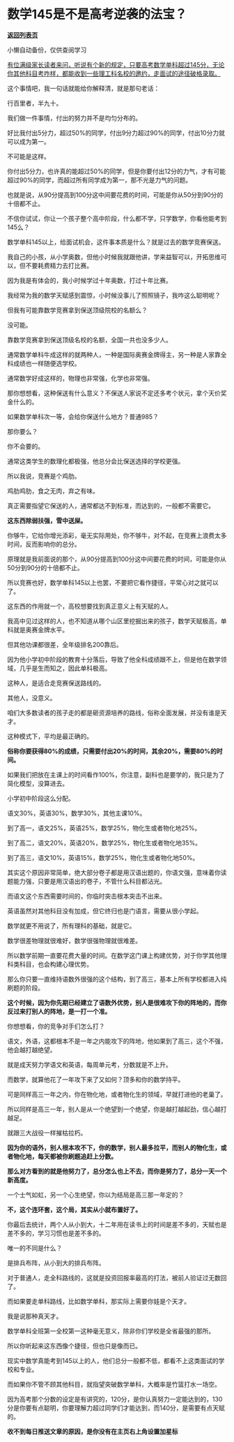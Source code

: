 # 数学145是不是高考逆袭的法宝？

[**返回列表页**](/gzh/记忆承载)

小懒自动备份，仅供查阅学习

[有位满级家长读者来问，听说有个新的规定，只要高考数学单科超过145分，无论你其他科目考咋样，都能收到一些理工科名校的邀约，走面试的途径破格录取。  
](http://mp.weixin.qq.com/s?__biz=Mzg4MTg2MzU3Mg==&mid=2247484354&idx=1&sn=fd9ade176601e7236f73b6115060ec08&chksm=cf5e3d39f829b42fdfe65ab72a3711764a014714abf22f6b5bab0cb750ce013c1c9b0be25d03&scene=21#wechat_redirect)

这个事情吧，我一句话就能给你解释清，就是那句老话：  

行百里者，半九十。

我们做一件事情，付出的努力并不是均匀分布的。  

好比我付出5分力，超过50%的同学，付出9分力超过90%的同学，付出10分力就可以成为第一。  

不可能是这样。

你付出5分力，也许真的能超过50%的同学，但是你要付出12分的力气，才有可能超过90%的同学，而超过所有同学成为第一，那不光是力气的问题。  

也就是说，从90分提高到100分这中间要花费的时间，可能是你从50分到90分的十倍都不止。  

不信你试试，你让一个孩子整个高中阶段，什么都不学，只学数学，你看他能考到145么？  

数学单科145以上，给面试机会，这件事本质是什么？就是过去的数学竞赛保送。

我自己的小孩，从小学奥数，但他小时候我就跟他讲，学来益智可以，开拓思维可以，但不要耗费精力去打比赛。  

因为我是有体会的，我小时候学过十年奥数，打过十年比赛。  

我经常为我的数学天赋感到震惊，小时候没事儿了照照镜子，我咋这么聪明呢？  

但我有可能靠数学竞赛拿到保送顶级院校的名额么？  

没可能。

靠数学竞赛拿到保送顶级名校的名额，全国一共也没多少人。

通常数学单科牛成这样的就两种人，一种是国际奥赛金牌得主，另一种是人家靠全科成绩也一样随便选学校。

通常数学好成这样的，物理也非常强，化学也非常强。

那你想想看，这种保送有什么意义？不保送人家说不定还多考个状元，拿个天价奖金什么的。  

如果数学单科次一等，会给你保送什么地方？普通985？  

那你要么？

你不会要的。

通常这类学生的数理化都极强，他总分会比保送选择的学校更强。

所以我说，竞赛是个鸡肋。

鸡肋鸡肋，食之无肉，弃之有味。

真正需要指望它保送的人，通常都达不到标准，而达到的，一般都不需要它。

 **这东西除弱扶强，雪中送屎。**

你够牛，它给你增光添彩，毫无实际用处，你不够牛，对不起，在竞赛上浪费太多时间，反而影响你的总分。

原理就是我前面说的那个，从90分提高到100分这中间要花费的时间，可能是你从50分到90分的十倍都不止。

所以竞赛也好，数学单科145以上也罢，不要把它看作捷径，平常心对之就可以了。

这东西的作用就一个，高校想要找到真正意义上有天赋的人。

我高中见过这样的人，也不知道从哪个山区里挖掘出来的孩子，数学天赋极高，单科就是奥赛金牌水平。

但其他功课都很差，全年级排名200靠后。

因为他小学初中阶段的教育十分落后，导致了他全科成绩跟不上，但是他在数学领域，几乎是生而知之，因此单科极高。

这种人，是适合走竞赛保送路线的。

其他人，没意义。

咱们大多数读者的孩子走的都是砸资源培养的路线，俗称全面发展，并没有谁是天才。

这种模式下，平均是最正确的。

 **俗称你要获得80%的成绩，只需要付出20%的时间，其余20%，需要80%的时间。**

如果我们把放在主课上的时间看作100%，你注意，副科也是要学的，我只是为了简化模型，没算进去。

小学初中阶段这么分配。

语文30%，英语30%，数学30%，其他主课10%。

到了高一，语文25%，英语25%，数学25%，物化生或者物化地25%。

到了高二，语文20%，英语20%，数学25%，物化生或者物化地35%。

到了高三，语文10%，英语15%，数学25%，物化生或者物化地50%。

其实这个原因非常简单，绝大部分卷子都是用汉语出题的，你语文强，意味着你读题能力强，只要是用汉语出的卷子，不管什么科目都沾光。

而语文这个东西需要时间的，你临时突击根本突击不出来。

英语虽然对其他科目没有加成，但它终归也是门语言，需要从很小学起。

数学就更不用说了，所有理科的基础，就是它。

数学很差物理就很难好，数学很强物理就很难差。

所以数学前期一直要花费大量的时间。在数学这门课上构建优势，对于你学其他理科类科目，也会构建心理优势。

那么你只要一直维持语数外很强的这个结构，到了高三，基本上所有学校都进入纯刷题的阶段。

 **这个时候，因为你先期已经建立了语数外优势，别人是很难攻下你的阵地的，而你反过来打别人的阵地，是一打一个准。**

你想想看，你的竞争对手们怎么打？

语文，外语，这都根本不是一年之内能攻下的阵地，他如果到了高三，这个不强，他会越打越绝望。

就是成天努力学语文和英语，每周单元考，分数就是不上升。

而数学，就算他花了一年攻下来了又如何？顶多和你的数学持平。

可是同样高三一年之内，你在物化地，或者物化生的领域，早就打进他的老巢了。

所以同样是高三一年，别人是从一个绝望到一个绝望，你是越打越起劲，信心越打越足。

就跟三大战役一样摧枯拉朽。

 **因为你的语外，别人根本攻不下，你的数学，别人最多拉平，而别人的物化生，或者物化地，每天都被你刷题追赶上分数。**

 **那么对方看到的就是他努力了，总分怎么也上不去，而你是努力了，总分一天一个新高度。**

一个士气如虹，另一个心生绝望，你以为结局是高三那一年定的？

 **不，这个连环套，这个局，其实从小就布置好了。**

你最后去统计，两个人从小到大，十二年用在读书上的时间是差不多的，天赋也是差不多的，学习习惯也是差不多的。  

唯一的不同是什么？

是排兵布阵，从小到大的排兵布阵。

对于普通人，走全科路线的，这就是投资回报率最高的打法，被前人验证过无数回了。  

而如果要走单科路线，比如数学单科，那实际上需要你娃是个天才。

我是说那种真天才。

数学单科全班第一全校第一这种毫无意义，除非你们学校是全省最强的那所。  

所以你听起来这东西像个捷径，但也只是像而已。  

现实中数学真能考到145以上的人，他们总分一般都不低，都看不上这类面试的学校和专业。  

而如果你不管不顾其他科目，就指望突破数学单科，大概率是竹篮打水一场空。

因为高考那个分数的设定是有讲究的，120分，是你认真努力一定能达到的，130分是你要有点聪明，你要理解力超过同学们才能达到，而140分，是需要有点天赋的。

 **收不到每日推送文章的原因，是你没有在主页右上角设置加星标**

